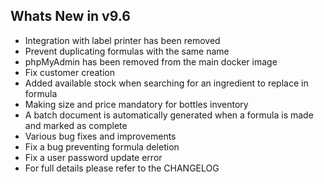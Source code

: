 Whats New in v9.6
--------------------------
- Integration with label printer has been removed
- Prevent duplicating formulas with the same name
- phpMyAdmin has been removed from the main docker image
- Fix customer creation
- Added available stock when searching for an ingredient to replace in formula
- Making size and price mandatory for bottles inventory
- A batch document is automatically generated when a formula is made and marked as complete
- Various bug fixes and improvements
- Fix a bug preventing formula deletion 
- Fix a user password update error
- For full details please refer to the CHANGELOG
